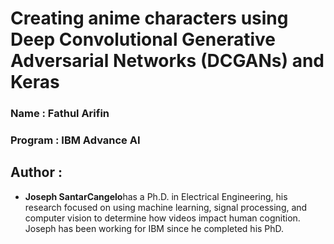 <h1>Creating anime characters using Deep Convolutional Generative Adversarial Networks (DCGANs) and Keras</h1>

<h3>Name : Fathul Arifin</h3>
<h3>Program : IBM Advance AI</h3>

<h2>Author :</h2>
<ul>
  <li><b>Joseph SantarCangelo</b>has a Ph.D. in Electrical Engineering, his research focused on using machine learning, signal processing, and computer vision to determine how videos impact   human cognition. Joseph has           been working for IBM since he completed his PhD.</li>
</ul>

